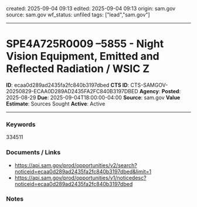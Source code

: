 created: 2025-09-04 09:13
edited: 2025-09-04 09:13
origin: sam.gov
source: sam.gov
wf_status: unfiled
tags: ["lead","sam.gov"]

---

# SPE4A725R0009 –5855 - Night Vision Equipment, Emitted and Reflected Radiation / WSIC Z

**ID**: ecaa0d289ad2435fa2fc840b3197dbed
**CTS ID**: CTS-SAMGOV-20250829-ECAA0D289AD2435FA2FC840B3197DBED
**Agency**: 
**Posted**: 2025-08-29
**Due**: 2025-09-04T18:00:00-04:00
**Source**: sam.gov
**Value Estimate**: Sources Sought
**Active**: Active

---

### Keywords
334511

### Documents / Links
- <https://api.sam.gov/prod/opportunities/v2/search?noticeid=ecaa0d289ad2435fa2fc840b3197dbed&limit=1>
- <https://api.sam.gov/prod/opportunities/v1/noticedesc?noticeid=ecaa0d289ad2435fa2fc840b3197dbed>

### Notes

